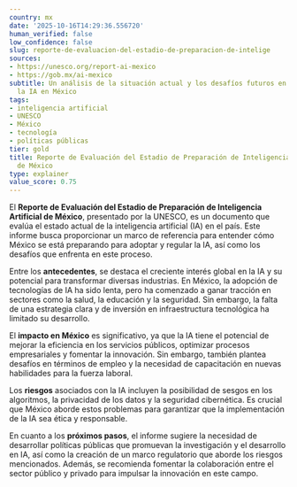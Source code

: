 ```yaml
---
country: mx
date: '2025-10-16T14:29:36.556720'
human_verified: false
low_confidence: false
slug: reporte-de-evaluacion-del-estadio-de-preparacion-de-intelige
sources:
- https://unesco.org/report-ai-mexico
- https://gob.mx/ai-mexico
subtitle: Un análisis de la situación actual y los desafíos futuros en el ámbito de
  la IA en México
tags:
- inteligencia artificial
- UNESCO
- México
- tecnología
- políticas públicas
tier: gold
title: Reporte de Evaluación del Estadio de Preparación de Inteligencia Artificial
  de México
type: explainer
value_score: 0.75
---
```


<p>El <strong>Reporte de Evaluación del Estadio de Preparación de Inteligencia Artificial de México</strong>, presentado por la UNESCO, es un documento que evalúa el estado actual de la inteligencia artificial (IA) en el país. Este informe busca proporcionar un marco de referencia para entender cómo México se está preparando para adoptar y regular la IA, así como los desafíos que enfrenta en este proceso.</p><p>Entre los <strong>antecedentes</strong>, se destaca el creciente interés global en la IA y su potencial para transformar diversas industrias. En México, la adopción de tecnologías de IA ha sido lenta, pero ha comenzado a ganar tracción en sectores como la salud, la educación y la seguridad. Sin embargo, la falta de una estrategia clara y de inversión en infraestructura tecnológica ha limitado su desarrollo.</p><p>El <strong>impacto en México</strong> es significativo, ya que la IA tiene el potencial de mejorar la eficiencia en los servicios públicos, optimizar procesos empresariales y fomentar la innovación. Sin embargo, también plantea desafíos en términos de empleo y la necesidad de capacitación en nuevas habilidades para la fuerza laboral.</p><p>Los <strong>riesgos</strong> asociados con la IA incluyen la posibilidad de sesgos en los algoritmos, la privacidad de los datos y la seguridad cibernética. Es crucial que México aborde estos problemas para garantizar que la implementación de la IA sea ética y responsable.</p><p>En cuanto a los <strong>próximos pasos</strong>, el informe sugiere la necesidad de desarrollar políticas públicas que promuevan la investigación y el desarrollo en IA, así como la creación de un marco regulatorio que aborde los riesgos mencionados. Además, se recomienda fomentar la colaboración entre el sector público y privado para impulsar la innovación en este campo.</p>